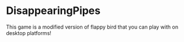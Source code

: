 # DisappearingPipes
This game is a modified version of flappy bird that you can play with on desktop platforms! 
